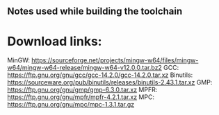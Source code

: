 ## Notes used while building the toolchain

# Download links:

MinGW: https://sourceforge.net/projects/mingw-w64/files/mingw-w64/mingw-w64-release/mingw-w64-v12.0.0.tar.bz2
GCC: https://ftp.gnu.org/gnu/gcc/gcc-14.2.0/gcc-14.2.0.tar.xz
Binutils: https://sourceware.org/pub/binutils/releases/binutils-2.43.1.tar.xz
GMP: https://ftp.gnu.org/gnu/gmp/gmp-6.3.0.tar.xz
MPFR: https://ftp.gnu.org/gnu/mpfr/mpfr-4.2.1.tar.xz
MPC: https://ftp.gnu.org/gnu/mpc/mpc-1.3.1.tar.gz
